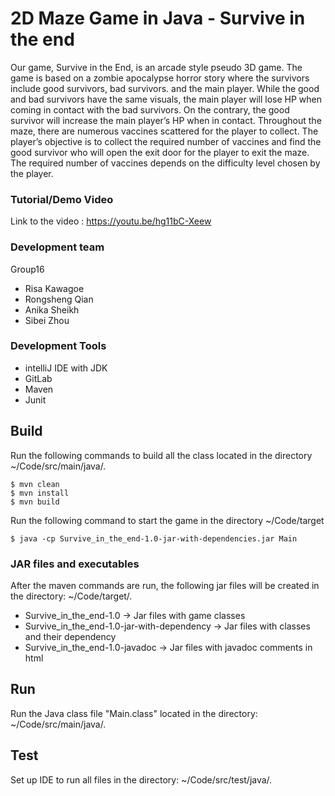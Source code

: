 # 2D Maze Game in Java - Survive in the end
Our game, Survive in the End, is an arcade style pseudo 3D game. The game is based on a zombie apocalypse horror story where the survivors include good survivors, bad survivors. and the main player. While the good and bad survivors have the same visuals, the main player will lose HP when coming in contact with the bad survivors. On the contrary, the good survivor will increase the main player’s HP when in contact. Throughout the maze, there are numerous vaccines scattered for the player to collect. The player’s objective is to collect the required number of vaccines and find the good survivor who will open the exit door for the player to exit the maze. The required number of vaccines depends on the difficulty level chosen by the player.

### Tutorial/Demo Video
Link to the video : https://youtu.be/hg11bC-Xeew

### Development team
Group16
* Risa Kawagoe
* Rongsheng Qian
* Anika Sheikh
* Sibei Zhou

### Development Tools
* intelliJ IDE with JDK
* GitLab
* Maven
* Junit


## Build
Run the following commands to build all the class located in the directory ~/Code/src/main/java/.
```
$ mvn clean
$ mvn install
$ mvn build
```

Run the following command to start the game in the directory ~/Code/target
```
$ java -cp Survive_in_the_end-1.0-jar-with-dependencies.jar Main
```
### JAR files and executables
After the maven commands are run, the following jar files will be created in the directory: ~/Code/target/.
* Survive_in_the_end-1.0 -> Jar files with game classes
* Survive_in_the_end-1.0-jar-with-dependency -> Jar files with classes and their dependency
* Survive_in_the_end-1.0-javadoc -> Jar files with javadoc comments in html

## Run
Run the Java class file "Main.class" located in the directory: ~/Code/src/main/java/.

## Test
Set up IDE to run all files in the directory: ~/Code/src/test/java/.
